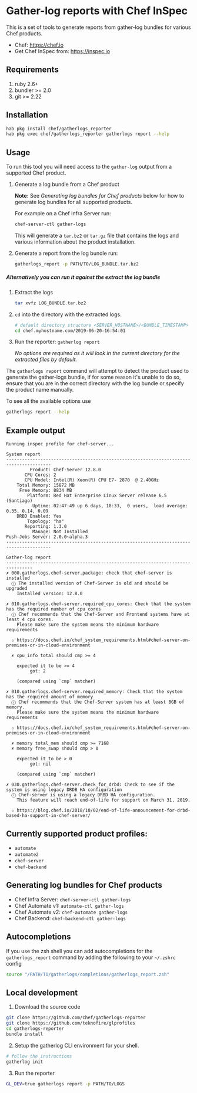 # Gather-log reports with Chef InSpec

This is a set of tools to generate reports from gather-log bundles for various Chef products.

* Chef: https://chef.io
* Get Chef InSpec from: https://inspec.io

## Requirements

1. ruby 2.6+
2. bundler >= 2.0
3. git >= 2.22

## Installation

```bash
hab pkg install chef/gatherlogs_reporter
hab pkg exec chef/gatherlogs_reporter gatherlogs report --help
```

## Usage

To run this tool you will need access to the `gather-log` output from a supported Chef product.  

1. Generate a log bundle from a Chef product

    **Note:** See *Generating log bundles for Chef products* below for how to generate log bundles for all supported products.

    For example on a Chef Infra Server run:
    ```bash
    chef-server-ctl gather-logs
    ```  

    This will generate a `tar.bz2` or `tar.gz` file that contains the logs and various information about the product installation.

2. Generate a report from the log bundle run:

   ```bash
   gatherlogs_report -p PATH/TO/LOG_BUNDLE.tar.bz2
   ```

##### Alternatively you can run it against the extract the log bundle

1. Extract the logs

    ```bash
    tar xvfz LOG_BUNDLE.tar.bz2
    ```

2. `cd` into the directory with the extracted logs.  

    ```bash
    # default directory structure <SERVER_HOSTNAME>/<BUNDLE_TIMESTAMP>
    cd chef.myhostname.com/2019-06-20-16:54:01
    ```
3. Run the reporter: `gatherlog report`

    *No options are required as it will look in the current directory for the extracted files by default.*

The `gatherlogs report` command will attempt to detect the product used to generate the gather-logs bundle, if for some reason it's unable to do so, ensure that you are in the correct directory with the log bundle or specify the product name manually.

To see all the available options use

```bash
gatherlogs report --help
```

## Example output

```
Running inspec profile for chef-server...

System report
---------------------------------------------------------------------------------------
         Product: Chef-Server 12.8.0
       CPU Cores: 2
       CPU Model: Intel(R) Xeon(R) CPU E7- 2870  @ 2.40GHz
    Total Memory: 15872 MB
     Free Memory: 8834 MB
        Platform: Red Hat Enterprise Linux Server release 6.5 (Santiago)
          Uptime: 02:47:49 up 6 days, 18:33,  0 users,  load average: 0.35, 0.14, 0.09
    DRBD Enabled: Yes
        Topology: "ha"
       Reporting: 1.3.0
          Manage: Not Installed
Push-Jobs Server: 2.0.0~alpha.3
---------------------------------------------------------------------------------------

Gather-log report
--------------------------------------------------------------------------------
✗ 000.gatherlogs.chef-server.package: check that chef-server is installed
  ⓘ The installed version of Chef-Server is old and should be upgraded
    Installed version: 12.8.0

✗ 010.gatherlogs.chef-server.required_cpu_cores: Check that the system has the required number of cpu cores
  ⓘ Chef recommends that the Chef-Server and Frontend systems have at least 4 cpu cores.
    Please make sure the system means the minimum hardware requirements

  ✩ https://docs.chef.io/chef_system_requirements.html#chef-server-on-premises-or-in-cloud-environment

  ✗ cpu_info total should cmp >= 4

    expected it to be >= 4
         got: 2

    (compared using `cmp` matcher)

✗ 010.gatherlogs.chef-server.required_memory: Check that the system has the required amount of memory
  ⓘ Chef recommends that the Chef-Server system has at least 8GB of memory.
    Please make sure the system means the minimum hardware requirements

  ✩ https://docs.chef.io/chef_system_requirements.html#chef-server-on-premises-or-in-cloud-environment

  ✗ memory total_mem should cmp >= 7168
  ✗ memory free_swap should cmp > 0

    expected it to be > 0
         got: nil

    (compared using `cmp` matcher)

✗ 030.gatherlogs.chef-server.check_for_drbd: Check to see if the system is using legacy DRDB HA configuration
  ⓘ Chef-server is using a legacy DRBD HA configuration.
    This feature will reach end-of-life for support on March 31, 2019.

  ✩ https://blog.chef.io/2018/10/02/end-of-life-announcement-for-drbd-based-ha-support-in-chef-server/
```

## Currently supported product profiles:
  * `automate`
  * `automate2`
  * `chef-server`
  * `chef-backend`

## Generating log bundles for Chef products

* Chef Infra Server: `chef-server-ctl gather-logs`
* Chef Automate v1: `automate-ctl gather-logs`
* Chef Automate v2: `chef-automate gather-logs`
* Chef Backend: `chef-backend-ctl gather-logs`

## Autocompletions

If you use the zsh shell you can add autocompletions for the `gatherlogs_report` command by adding the following
to your `~/.zshrc` config

```bash
source "/PATH/TO/gatherlogs/completions/gatherlogs_report.zsh"
```

## Local development


1. Download the source code

  ```bash
  git clone https://github.com/chef/gatherlogs-reporter
  git clone https://github.com/teknofire/glprofiles
  cd gatherlogs-reporter
  bundle install
  ```

2. Setup the gatherlog CLI environment for your shell.

  ```bash
  # follow the instructions
  gatherlog init
  ```

3. Run the reporter

  ```bash
  GL_DEV=true gatherlogs report -p PATH/TO/LOGS
  ```

